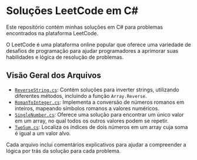 # Soluções LeetCode em C#

Este repositório contém minhas soluções em C# para problemas encontrados na plataforma LeetCode. 

O LeetCode é uma plataforma online popular que oferece uma variedade de desafios de programação para ajudar programadores a aprimorar suas habilidades e lógica de resolução de problemas.

## Visão Geral dos Arquivos

- [`ReverseString.cs`](ReverseString.cs): Contém soluções para inverter strings, utilizando diferentes métodos, incluindo a função `Array.Reverse`.
- [`RomanToInteger.cs`](RomanToInteger.cs): Implementa a conversão de números romanos em inteiros, mapeando símbolos romanos a valores numéricos.
- [`SingleNumber.cs`](SingleNumber.cs): Oferece uma solução para encontrar um único valor em um array, no qual todos os outros valores podem se repetir.
- [`TwoSum.cs`](TwoSum.cs): Localiza os índices de dois números em um array cuja soma é igual a um valor alvo.

Cada arquivo inclui comentários explicativos para ajudar a compreender a lógica por trás da solução para cada problema.
